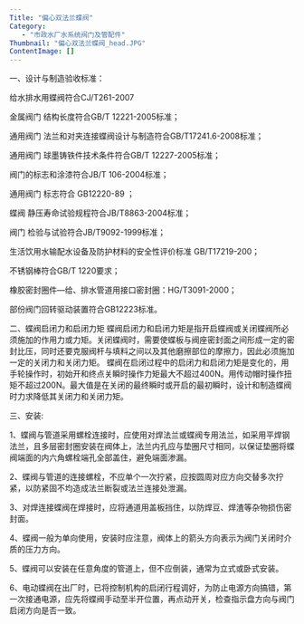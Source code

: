 ```yaml
---
Title: "偏心双法兰蝶阀"
Category:
   - "市政水厂水系统阀门及管配件"
Thumbnail: "偏心双法兰蝶阀_head.JPG"
ContentImage: []
---
```

一、设计与制造验收标准：

给水排水用蝶阀符合CJ/T261-2007

金属阀门 结构长度符合GB/T 12221-2005标准；

通用阀门 法兰和对夹连接蝶阀设计与制造符合GB/T17241.6-2008标准；

通用阀门 球墨铸铁件技术条件符合GB/T 12227-2005标准；

阀门的标志和涂漆符合JB/T 106-2004标准；

通用阀门 标志符合 GB12220-89 ；

蝶阀 静压寿命试验规程符合JB/T8863-2004标准；

阀门 检验与试验符合JB/T9092-1999标准；

生活饮用水输配水设备及防护材料的安全性评价标准 GB/T17219-200；

不锈钢棒符合GB/T 1220要求；

橡胶密封圈件—给、排水管道用接口密封圈：HG/T3091-2000；

部份阀门回转驱动装置符合GB12223标准。

二、蝶阀启闭力和启闭力矩
 蝶阀启闭力和启闭力矩是指开启蝶阀或关闭蝶阀所必须施加的作用力或力矩。关闭蝶阀时，需要使蝶板与阀座密封面之间形成一定的密封比压，同时还要克服阀杆与填料之间以及其他磨擦部位的摩擦力，因此必须施加一定的关闭力和关闭力矩。
 蝶阀在启闭过程中的启闭力和启闭力矩是变化的，用手轮操作时，初始开和终点关瞬时操作力矩最大不超过400N。用传动帽时操作扭矩不超过200N。最大值是在关闭的最终瞬时或开启的最初瞬时，设计和制造蝶阀时力求降低其关闭力和关闭力矩。

三、安装:

1、蝶阀与管道采用螺栓连接时，应使用对焊法兰或蝶阀专用法兰，如采用平焊钢法兰，且多层密封圈安装在阀体上，法兰内孔应与垫圈尺寸相同，以保证垫圈将蝶阀端面的内六角螺栓端孔全部盖住，避免端面渗漏。

2、蝶阀与管道的连接螺栓，不应单个一次拧紧，应按圆周对应方向交替多次拧紧，以防紧固不均造成法兰断裂或法兰连接处泄漏。

3、对焊连接蝶阀在焊接时，应将通道用盖板挡住，以防焊豆、焊渣等杂物损伤密封面。

4、蝶阀一般为单向使用，安装时应注意，阀体上的箭头方向表示为阀门关闭时介质的压力方向。

5、蝶阀可以安装在任意角度的管道上，但不应倒装，通常为立式或卧式安装。

6、电动蝶阀在出厂时，已将控制机构的启闭行程调好，为防止电源方向搞错，第一次接通电源，应先将蝶阀手动至半开位置，再点动开关，检查指示盘方向与阀门启闭方向是否一致。


